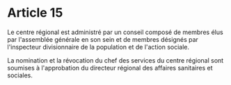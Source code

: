 # Article 15

Le centre régional est administré par un conseil composé de membres élus par l'assemblée générale en son sein et de membres désignés par l'inspecteur divisionnaire de la population et de l'action sociale.

La nomination et la révocation du chef des services du centre régional sont soumises à l'approbation du directeur régional des affaires sanitaires et sociales.

